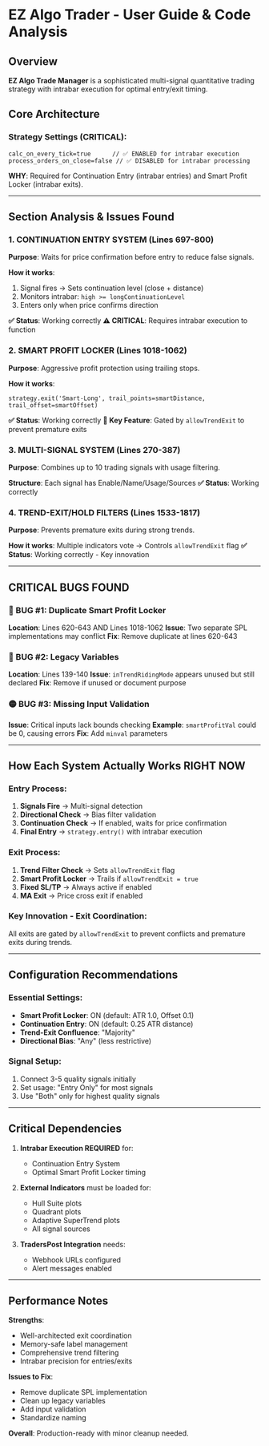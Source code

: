 # EZ Algo Trader - User Guide & Code Analysis

## Overview
**EZ Algo Trade Manager** is a sophisticated multi-signal quantitative trading strategy with intrabar execution for optimal entry/exit timing.

## Core Architecture

### Strategy Settings (CRITICAL):
```pine
calc_on_every_tick=true      // ✅ ENABLED for intrabar execution
process_orders_on_close=false // ✅ DISABLED for intrabar processing
```
**WHY**: Required for Continuation Entry (intrabar entries) and Smart Profit Locker (intrabar exits).

---

## Section Analysis & Issues Found

### 1. CONTINUATION ENTRY SYSTEM (Lines 697-800)
**Purpose**: Waits for price confirmation before entry to reduce false signals.

**How it works**:
1. Signal fires → Sets continuation level (close + distance)
2. Monitors intrabar: `high >= longContinuationLevel`
3. Enters only when price confirms direction

**✅ Status**: Working correctly
**⚠️ CRITICAL**: Requires intrabar execution to function

### 2. SMART PROFIT LOCKER (Lines 1018-1062)
**Purpose**: Aggressive profit protection using trailing stops.

**How it works**:
```pine
strategy.exit('Smart-Long', trail_points=smartDistance, trail_offset=smartOffset)
```

**✅ Status**: Working correctly
**🎯 Key Feature**: Gated by `allowTrendExit` to prevent premature exits

### 3. MULTI-SIGNAL SYSTEM (Lines 270-387)
**Purpose**: Combines up to 10 trading signals with usage filtering.

**Structure**: Each signal has Enable/Name/Usage/Sources
**✅ Status**: Working correctly

### 4. TREND-EXIT/HOLD FILTERS (Lines 1533-1817)
**Purpose**: Prevents premature exits during strong trends.

**How it works**: Multiple indicators vote → Controls `allowTrendExit` flag
**✅ Status**: Working correctly - Key innovation

---

## CRITICAL BUGS FOUND

### 🔴 BUG #1: Duplicate Smart Profit Locker
**Location**: Lines 620-643 AND Lines 1018-1062
**Issue**: Two separate SPL implementations may conflict
**Fix**: Remove duplicate at lines 620-643

### 🔴 BUG #2: Legacy Variables
**Location**: Lines 139-140
**Issue**: `inTrendRidingMode` appears unused but still declared
**Fix**: Remove if unused or document purpose

### 🟡 BUG #3: Missing Input Validation
**Issue**: Critical inputs lack bounds checking
**Example**: `smartProfitVal` could be 0, causing errors
**Fix**: Add `minval` parameters

---

## How Each System Actually Works RIGHT NOW

### Entry Process:
1. **Signals Fire** → Multi-signal detection
2. **Directional Check** → Bias filter validation  
3. **Continuation Check** → If enabled, waits for price confirmation
4. **Final Entry** → `strategy.entry()` with intrabar execution

### Exit Process:
1. **Trend Filter Check** → Sets `allowTrendExit` flag
2. **Smart Profit Locker** → Trails if `allowTrendExit = true`
3. **Fixed SL/TP** → Always active if enabled
4. **MA Exit** → Price cross exit if enabled

### Key Innovation - Exit Coordination:
All exits are gated by `allowTrendExit` to prevent conflicts and premature exits during trends.

---

## Configuration Recommendations

### Essential Settings:
- **Smart Profit Locker**: ON (default: ATR 1.0, Offset 0.1)
- **Continuation Entry**: ON (default: 0.25 ATR distance)
- **Trend-Exit Confluence**: "Majority" 
- **Directional Bias**: "Any" (less restrictive)

### Signal Setup:
1. Connect 3-5 quality signals initially
2. Set usage: "Entry Only" for most signals
3. Use "Both" only for highest quality signals

---

## Critical Dependencies

1. **Intrabar Execution REQUIRED** for:
   - Continuation Entry System
   - Optimal Smart Profit Locker timing

2. **External Indicators** must be loaded for:
   - Hull Suite plots
   - Quadrant plots  
   - Adaptive SuperTrend plots
   - All signal sources

3. **TradersPost Integration** needs:
   - Webhook URLs configured
   - Alert messages enabled

---

## Performance Notes

**Strengths**:
- Well-architected exit coordination
- Memory-safe label management
- Comprehensive trend filtering
- Intrabar precision for entries/exits

**Issues to Fix**:
- Remove duplicate SPL implementation
- Clean up legacy variables
- Add input validation
- Standardize naming

**Overall**: Production-ready with minor cleanup needed.
